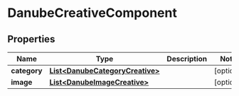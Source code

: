 

# DanubeCreativeComponent


## Properties

Name | Type | Description | Notes
------------ | ------------- | ------------- | -------------
**category** | [**List&lt;DanubeCategoryCreative&gt;**](DanubeCategoryCreative.md) |  |  [optional]
**image** | [**List&lt;DanubeImageCreative&gt;**](DanubeImageCreative.md) |  |  [optional]



